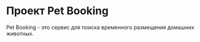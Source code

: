 # Проект Pet Booking 

Pet Booking - это сервис для поиска временного размещения домашних животных. 

